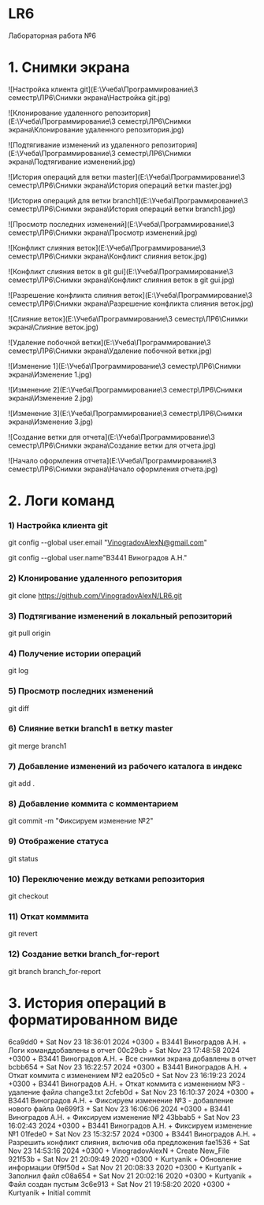 # LR6
Лабораторная работа №6

# 1. Снимки экрана



![Настройка клиента git](E:\Учеба\Программирование\3 семестр\ЛР6\Снимки экрана\Настройка git.jpg)

![Клонирование удаленного репозитория](E:\Учеба\Программирование\3 семестр\ЛР6\Снимки экрана\Клонирование удаленного репозитория.jpg)

![Подтягивание изменений из удаленного репозитория](E:\Учеба\Программирование\3 семестр\ЛР6\Снимки экрана\Подтягивание изменений.jpg)

![История операций для ветки master](E:\Учеба\Программирование\3 семестр\ЛР6\Снимки экрана\История операций ветки master.jpg)

![История операций для ветки branch1](E:\Учеба\Программирование\3 семестр\ЛР6\Снимки экрана\История операций ветки branch1.jpg)

![Просмотр последних изменений](E:\Учеба\Программирование\3 семестр\ЛР6\Снимки экрана\Просмотр изменений.jpg)

![Конфликт слияния веток](E:\Учеба\Программирование\3 семестр\ЛР6\Снимки экрана\Конфликт слияния веток.jpg)

![Конфликт слияния веток в git gui](E:\Учеба\Программирование\3 семестр\ЛР6\Снимки экрана\Конфликт слияния веток в git gui.jpg)

![Разрешение конфликта слияния веток](E:\Учеба\Программирование\3 семестр\ЛР6\Снимки экрана\Разрешение конфликта слияния веток.jpg)

![Слияние веток](E:\Учеба\Программирование\3 семестр\ЛР6\Снимки экрана\Слияние веток.jpg)

![Удаление побочной ветки](E:\Учеба\Программирование\3 семестр\ЛР6\Снимки экрана\Удаление побочной ветки.jpg)

![Изменение 1](E:\Учеба\Программирование\3 семестр\ЛР6\Снимки экрана\Изменение 1.jpg)

![Изменение 2](E:\Учеба\Программирование\3 семестр\ЛР6\Снимки экрана\Изменение 2.jpg)

![Изменение 3](E:\Учеба\Программирование\3 семестр\ЛР6\Снимки экрана\Изменение 3.jpg)

![Создание ветки для отчета](E:\Учеба\Программирование\3 семестр\ЛР6\Снимки экрана\Создание ветки для отчета.jpg)

![Начало оформления отчета](E:\Учеба\Программирование\3 семестр\ЛР6\Снимки экрана\Начало оформления отчета.jpg)

# 2. Логи команд

### 1) Настройка клиента git

git config --global user.email "VinogradovAlexN@gmail.com"

git config --global user.name"В3441 Виноградов А.Н."

### 2) Клонирование удаленного репозитория

git clone https://github.com/VinogradovAlexN/LR6.git

### 3) Подтягивание изменений в локальный репозиторий

git pull origin

### 4) Получение истории операций

git log

### 5) Просмотр последних изменений

git diff

### 6) Слияние ветки branch1 в ветку master

git merge branch1

### 7) Добавление изменений из рабочего каталога в индекс

git add .

### 8) Добавление коммита с комментарием

git commit -m "Фиксируем изменение №2"

### 9) Отображение статуса

git status

### 10) Переключение между ветками репозитория

git checkout

### 11) Откат комммита

git revert 

### 12) Создание ветки branch_for-report

git branch branch_for-report

# 3. История операций в форматированном виде

6ca9dd0 + Sat Nov 23 18:36:01 2024 +0300 + В3441 Виноградов А.Н. + Логи команддобавлены в отчет
00c29cb + Sat Nov 23 17:48:58 2024 +0300 + В3441 Виноградов А.Н. + Все снимки экрана добавлены в отчет
bcbb654 + Sat Nov 23 16:22:57 2024 +0300 + В3441 Виноградов А.Н. + Откат коммита с изменением №2
ea205c0 + Sat Nov 23 16:19:23 2024 +0300 + В3441 Виноградов А.Н. + Откат коммита c изменением №3 - удаление файла change3.txt
2cfeb0d + Sat Nov 23 16:10:37 2024 +0300 + В3441 Виноградов А.Н. + Фиксируем изменение №3 - добавление нового файла
0e699f3 + Sat Nov 23 16:06:06 2024 +0300 + В3441 Виноградов А.Н. + Фиксируем изменение №2
43bbab5 + Sat Nov 23 16:02:43 2024 +0300 + В3441 Виноградов А.Н. + Фиксируем изменение №1
01fede0 + Sat Nov 23 15:32:57 2024 +0300 + В3441 Виноградов А.Н. + Разрешить конфликт слияния, включив оба предложения
fae1536 + Sat Nov 23 14:53:16 2024 +0300 + VinogradovAlexN + Create New_File
921f53b + Sat Nov 21 20:09:49 2020 +0300 + Kurtyanik + Обновление информации
0f9f50d + Sat Nov 21 20:08:33 2020 +0300 + Kurtyanik + Заполнил файл
c08a654 + Sat Nov 21 20:02:16 2020 +0300 + Kurtyanik + Файл создан пустым
3c6e913 + Sat Nov 21 19:58:20 2020 +0300 + Kurtyanik + Initial commit
